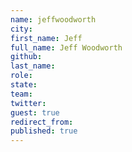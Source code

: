 ```yaml
---
name: jeffwoodworth
city: 
first_name: Jeff
full_name: Jeff Woodworth
github: 
last_name: 
role: 
state: 
team: 
twitter: 
guest: true
redirect_from: 
published: true
---
```


